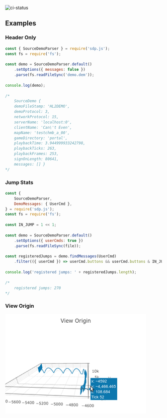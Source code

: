 ![ci-status](https://github.com/NeKzor/sdp.js/workflows/Node%20CI/badge.svg)

## Examples

### Header Only

```js
const { SourceDemoParser } = require('sdp.js');
const fs = require('fs');

const demo = SourceDemoParser.default()
    .setOptions({ messages: false })
    .parse(fs.readFileSync('demo.dem'));

console.log(demo);

/*
    SourceDemo {
    demoFileStamp: 'HL2DEMO',
    demoProtocol: 3,
    networkProtocol: 15,
    serverName: 'localhost:0',
    clientName: 'Can\'t Even',
    mapName: 'testchmb_a_00',
    gameDirectory: 'portal',
    playbackTime: 3.944999933242798,
    playbackTicks: 263,
    playbackFrames: 253,
    signOnLength: 80641,
    messages: [] }
*/
```

### Jump Stats

```js
const {
    SourceDemoParser,
    DemoMessages: { UserCmd },
} = require('sdp.js');
const fs = require('fs');

const IN_JUMP = 1 << 1;

const demo = SourceDemoParser.default()
    .setOptions({ userCmds: true })
    .parse(fs.readFileSync(file));

const registeredJumps = demo.findMessages(UserCmd)
    .filter(({ userCmd }) => userCmd.buttons && userCmd.buttons & IN_JUMP);

console.log('registered jumps: ' + registeredJumps.length);

/*
    registered jumps: 270
*/
```

### View Origin

[![showcase.gif](showcase.gif)](https://nekzor.github.io/parser)
